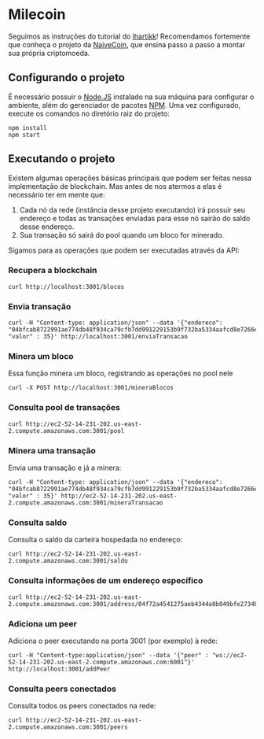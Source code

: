 # Milecoin

Seguimos as instruções do tutorial do [lhartikk](https://lhartikk.github.io/)! Recomendamos fortemente que conheça o projeto da [NaiveCoin](https://github.com/lhartikk/naivecoin), que ensina passo a passo a montar sua própria criptomoeda.


## Configurando o projeto

É necessário possuir o [Node.JS](https://nodejs.org/en/download/) instalado na sua máquina para configurar o ambiente, além do gerenciador de pacotes [NPM](https://www.npmjs.com/). 
Uma vez configurado, execute os comandos no diretório raiz do projeto:
```
npm install
npm start
```

## Executando o projeto

Existem algumas operações básicas principais que podem ser feitas nessa implementação de blockchain. Mas antes de nos atermos a elas é necessário ter em mente que:

1. Cada nó da rede (instância desse projeto executando) irá possuir seu endereço e todas as transações enviadas para esse nó sairão do saldo desse endereço.
2. Sua transação só sairá do pool quando um bloco for minerado.

Sigamos para as operações que podem ser executadas através da API:

### Recupera a blockchain
```
curl http://localhost:3001/blocos
```

### Envia transação
```
curl -H "Content-type: application/json" --data '{"endereco": "04bfcab8722991ae774db48f934ca79cfb7dd991229153b9f732ba5334aafcd8e7266e47076996b55a14bf9913ee3145ce0cfc1372ada8ada74bd287450313534b", "valor" : 35}' http://localhost:3001/enviaTransacao
```

### Minera um bloco
Essa função minera um bloco, registrando as operações no pool nele
```
curl -X POST http://localhost:3001/mineraBlocos
```

### Consulta pool de transações
```
curl http://ec2-52-14-231-202.us-east-2.compute.amazonaws.com:3001/pool
```

### Minera uma transação
Envia uma transação e já a minera:
```
curl -H "Content-type: application/json" --data '{"endereco": "04bfcab8722991ae774db48f934ca79cfb7dd991229153b9f732ba5334aafcd8e7266e47076996b55a14bf9913ee3145ce0cfc1372ada8ada74bd287450313534b", "valor" : 35}' http://ec2-52-14-231-202.us-east-2.compute.amazonaws.com:3001/mineraTransacao
```

### Consulta saldo
Consulta o saldo da carteira hospedada no endereço:
```
curl http://ec2-52-14-231-202.us-east-2.compute.amazonaws.com:3001/saldo
```

### Consulta informações de um endereço específico
```
curl http://ec2-52-14-231-202.us-east-2.compute.amazonaws.com:3001/address/04f72a4541275aeb4344a8b049bfe2734b49fe25c08d56918f033507b96a61f9e3c330c4fcd46d0854a712dc878b9c280abe90c788c47497e06df78b25bf60ae64
```

### Adiciona um peer
Adiciona o peer executando na porta 3001 (por exemplo) à rede:
```
curl -H "Content-type:application/json" --data '{"peer" : "ws://ec2-52-14-231-202.us-east-2.compute.amazonaws.com:6001"}' http://localhost:3001/addPeer
```

### Consulta peers conectados
Consulta todos os peers conectados na rede:
```
curl http://ec2-52-14-231-202.us-east-2.compute.amazonaws.com:3001/peers
```
